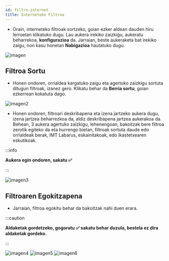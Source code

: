 ```yaml
---
id: filtro-internet
title: Interneteko Filtroa
---
```


* Orain, interneteko filtroak sortzeko, goian ezker aldean dauden hiru lerroetan klikatuko dugu. Lau aukera  irekiko zaizkigu, aukeratu beharrekoa, **konfigurazioa** da. Jarraian, beste aukeraketa bat irekiko zaigu, non kasu honetan **Nabigazioa** hautatuko dugu. 

![imagen](https://i.ibb.co/vwtMRvc/Screenshot-2022-07-14-17-39-16.png 'Logo Title Text 1')

## Filtroa Sortu
* Honen ondoren, orrialdea kargatuko zaigu eta agertuko zaizkigu sortuta ditugun filtroak, izanez gero. Klikatu behar da **Berria sortu**, goian ezkerrean kokatuta dago.

![imagen2](https://i.ibb.co/0tRzD6r/Screenshot-2022-07-14-17-30-59.png 'Logo Title Text 2')

* Honen ondoren, filtroari deskribapena eta izena jartzeko aukera dugu, izena jartzea beharrezkoa da, aldiz deskribapena jartzea aukerakoa da. Behean, 3 aukera agertuko zaizkigu, lehenengoan, bakoitzak bere filtroa zerotik egiteko da eta hurrengo bietan, filtroak sortuta daude edo orrialdeak berak, IMT Labarus, eskainitakoak, edo ikastetxearen eskutikoak. 

:::info

**Aukera egin ondoren, sakatu ✅**

:::

![imagen3](https://i.ibb.co/M7fLvhT/Captura-de-pantalla-2022-07-15-120612.png 'Logo Title Text 3')

## Filtroaren Egokitzapena
* Jarraian, filtroa egokitu behar da bakoitzak nahi duen erara.

:::caution 

**Aldaketak gordetzeko, gogoratu ✅ sakatu behar duzula, bestela ez dira aldaketak gordeko.**

:::

![imagen4](https://i.ibb.co/0KywPcQ/Captura-de-pantalla-2022-07-15-121634.png 'Logo Title Text 4')
![imagen5](https://i.ibb.co/7XhRngz/Captura-de-pantalla-2022-07-15-121711.png 'Logo Title Text 5')
![imagen6](https://i.ibb.co/5Rh96kB/Captura-de-pantalla-2022-07-15-121740.png 'Logo Title Text 6')
